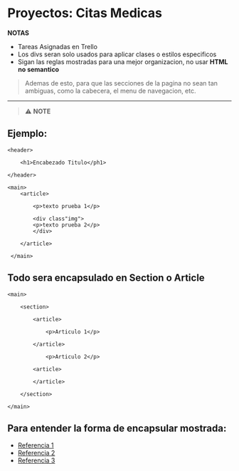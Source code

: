 # Proyectos: Citas Medicas

**NOTAS**

* Tareas Asignadas en Trello
* Los divs seran solo usados para aplicar clases o estilos especificos
* Sigan las reglas mostradas para una mejor organizacion, no usar **HTML no semantico**
> Ademas de esto, para que las secciones de la pagina no sean tan ambiguas, como la cabecera, el menu de navegacion, etc.

---

>:warning: **NOTE**

## Ejemplo:
```
<header>

    <h1>Encabezado Titulo</ph1>

</header>

<main>
    <article>

        <p>texto prueba 1</p>

        <div class"img">
        <p>texto prueba 2</p>
        </div>

    </article>

 </main>
```
## Todo sera encapsulado en Section o Article
```
<main>

    <section>

        <article>

            <p>Articulo 1</p>

        </article>

            <p>Articulo 2</p>

        <article>

        </article>

    </section>

</main>
```
## Para entender la forma de encapsular mostrada:
* [Referencia 1](https://www.scaler.com/topics/html/semantic-tags-in-html/)
* [Referencia 2](https://www.google.com/url?sa=i&url=https%3A%2F%2Fwww.semrush.com%2Fblog%2Fsemantic-html5-guide%2F&psig=AOvVaw27QHnD2vOGurCo7u5lV2uT&ust=1695919546808000&source=images&cd=vfe&opi=89978449&ved=0CBAQjhxqFwoTCNCfnuqey4EDFQAAAAAdAAAAABAI)
* [Referencia 3](https://www.google.com/url?sa=i&url=https%3A%2F%2Fwww.w3schools.com%2Fhtml%2Fhtml5_semantic_elements.asp&psig=AOvVaw13GnyMN2gfLltEN1mc04lO&ust=1695919704458000&source=images&cd=vfe&opi=89978449&ved=0CBAQjhxqFwoTCNjPya6fy4EDFQAAAAAdAAAAABAD)
